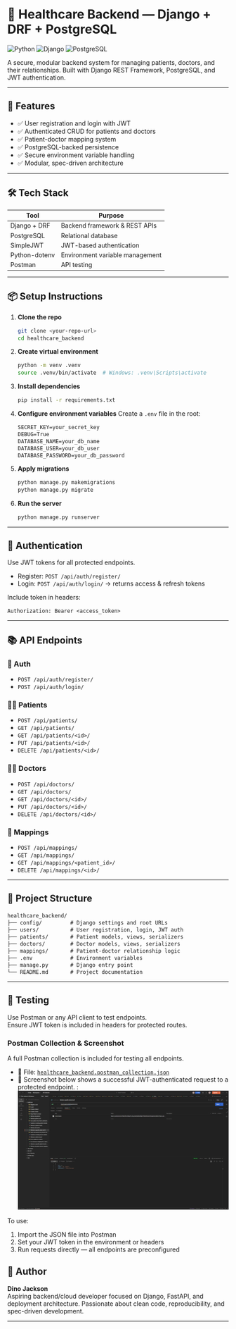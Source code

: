 # 🏥 Healthcare Backend — Django + DRF + PostgreSQL

![Python](https://img.shields.io/badge/Python-3.11-blue)
![Django](https://img.shields.io/badge/Django-4.2-green)
![PostgreSQL](https://img.shields.io/badge/PostgreSQL-15.3-blue)


A secure, modular backend system for managing patients, doctors, and their relationships. Built with Django REST Framework, PostgreSQL, and JWT authentication.

---

## 🚀 Features

- ✅ User registration and login with JWT
- ✅ Authenticated CRUD for patients and doctors
- ✅ Patient-doctor mapping system
- ✅ PostgreSQL-backed persistence
- ✅ Secure environment variable handling
- ✅ Modular, spec-driven architecture

---

## 🛠️ Tech Stack

| Tool | Purpose |
|------|--------|
| Django + DRF | Backend framework & REST APIs |
| PostgreSQL | Relational database |
| SimpleJWT | JWT-based authentication |
| Python-dotenv | Environment variable management |
| Postman | API testing |

---

## 📦 Setup Instructions

1. **Clone the repo**
   ```bash
   git clone <your-repo-url>
   cd healthcare_backend
   ```

2. **Create virtual environment**
   ```bash
   python -m venv .venv
   source .venv/bin/activate  # Windows: .venv\Scripts\activate
   ```

3. **Install dependencies**
   ```bash
   pip install -r requirements.txt
   ```

4. **Configure environment variables**
   Create a `.env` file in the root:
   ```env
   SECRET_KEY=your_secret_key
   DEBUG=True
   DATABASE_NAME=your_db_name
   DATABASE_USER=your_db_user
   DATABASE_PASSWORD=your_db_password
   ```

5. **Apply migrations**
   ```bash
   python manage.py makemigrations
   python manage.py migrate
   ```

6. **Run the server**
   ```bash
   python manage.py runserver
   ```

---

## 🔐 Authentication

Use JWT tokens for all protected endpoints.

- Register: `POST /api/auth/register/`
- Login: `POST /api/auth/login/` → returns access & refresh tokens

Include token in headers:
```http
Authorization: Bearer <access_token>
```

---

## 📚 API Endpoints

### 👤 Auth
- `POST /api/auth/register/`
- `POST /api/auth/login/`

### 🧑‍⚕️ Patients
- `POST /api/patients/`
- `GET /api/patients/`
- `GET /api/patients/<id>/`
- `PUT /api/patients/<id>/`
- `DELETE /api/patients/<id>/`

### 👨‍⚕️ Doctors
- `POST /api/doctors/`
- `GET /api/doctors/`
- `GET /api/doctors/<id>/`
- `PUT /api/doctors/<id>/`
- `DELETE /api/doctors/<id>/`

### 🔗 Mappings
- `POST /api/mappings/`
- `GET /api/mappings/`
- `GET /api/mappings/<patient_id>/`
- `DELETE /api/mappings/<id>/`

---

## 📁 Project Structure

```
healthcare_backend/
├── config/         # Django settings and root URLs
├── users/          # User registration, login, JWT auth
├── patients/       # Patient models, views, serializers
├── doctors/        # Doctor models, views, serializers
├── mappings/       # Patient-doctor relationship logic
├── .env            # Environment variables
├── manage.py       # Django entry point
└── README.md       # Project documentation
```

---

## 🧪 Testing

Use Postman or any API client to test endpoints.  
Ensure JWT token is included in headers for protected routes.

###  Postman Collection & Screenshot

A full Postman collection is included for testing all endpoints.

- 📁 File: [`healthcare_backend.postman_collection.json`](assets/healthcare_backend.postman_collection.json)
- 📸 Screenshot below shows a successful JWT-authenticated request to a protected endpoint.
: ![JWT Test in Postman](assets/Testing.png)

To use:
1. Import the JSON file into Postman
2. Set your JWT token in the environment or headers
3. Run requests directly — all endpoints are preconfigured

## 🧠 Author

**Dino Jackson**  
Aspiring backend/cloud developer focused on Django, FastAPI, and deployment architecture. Passionate about clean code, reproducibility, and spec-driven development.

---
